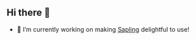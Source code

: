 ## Hi there 👋

- 🔭 I’m currently working on making [Sapling](https://sapling-scm.com/) delightful to use!
